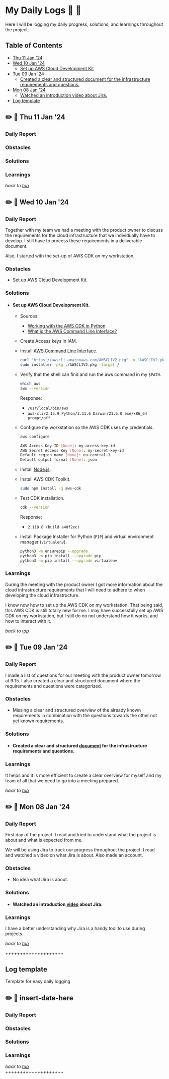 # <a id="top">My Daily Logs</a> 📓 📅
Here I will be logging my daily progress, solutions, and learnings throughout the project.

## Table of Contents
- [Thu 11 Jan '24](#thu-11-jan-24)
- [Wed 10 Jan '24](#wed-10-jan-24)
    - [Set up AWS Cloud Development Kit](#set-up-aws-cloud-development-kit)
- [Tue 09 Jan '24](#tue-09-jan-24)
    - [Created a clear and structured document for the infrastructure requirements and questions.](#created-a-clear-and-structured-document-for-the-infrastructure-requirements-and-questions)
- [Mon 08 Jan '24](#mon-08-jan-24)
    - [Watched an introduction video about Jira.](#watched-an-introduction-video-about-jira)
- [Log template](#log-template)

## ✏️ 📄 Thu 11 Jan '24
### Daily Report

### Obstacles

### Solutions

### Learnings

*back to [top](#top)*  

## ✏️ 📄 Wed 10 Jan '24
### Daily Report
Together with my team we had a meeting with the product owner to discuss the requirements for the cloud infrastructure that we individually have to develop. I still have to process these requirements in a deliverable document.  

Also, I started with the set-up of AWS CDK on my workstation.

### Obstacles
- Set up AWS Cloud Development Kit.

### Solutions
- #### Set up AWS Cloud Development Kit.

    - Sources:
        - [Working with the AWS CDK in Python](https://docs.aws.amazon.com/cdk/v2/guide/work-with-cdk-python.html)
        - [What is the AWS Command Line Interface?](https://docs.aws.amazon.com/cli/latest/userguide/cli-chap-welcome.html)

    - Create Access keys in IAM.
    - Install [AWS Command Line Interface](https://aws.amazon.com/cli/).

        ```bash
        curl "https://awscli.amazonaws.com/AWSCLIV2.pkg" -o "AWSCLIV2.pkg"
        sudo installer -pkg ./AWSCLIV2.pkg -target /
        ```

    - Verify that the shell can find and run the aws command in my `$PATH`.

        ```bash
        which aws
        aws --version
        ```

        Response:  
        - `/usr/local/bin/aws`
        - `aws-cli/2.15.9 Python/3.11.6 Darwin/21.6.0 exe/x86_64 prompt/off`

    - Configure my workstation so the AWS CDK uses my credentials.

        ```bash
        aws configure
        ```

        ```bash
        AWS Access Key ID [None]: my-access-key-id
        AWS Secret Access Key [None]: my-secret-key-id
        Default region name [None]: eu-central-1
        Default output format [None]: json
        ```

    - Install [Node.js](https://nodejs.org/).
    - Install AWS CDK Toolkit.  
    
        ```bash
        sudo npm install -g aws-cdk
        ```
    
    - Test CDK installation. 
    
        ```bash
        cdk --version
        ```
        
        Response: 
        - `2.118.0 (build a40f2ec)`

    - Install Package Installer for Python (`PIP`) and virtual environment manager (`virtualenv`).

        ```bash
        python3 -m ensurepip --upgrade
        python3 -m pip install --upgrade pip
        python3 -m pip install --upgrade virtualenv
        ```

### Learnings
During the meeting with the product owner I got more information about the cloud infrastructure requirements that I will need to adhere to when developing the cloud infrastructure.

I know now how to set up the AWS CDK on my workstation. That being said, this AWS CDK is still totally new for me. I may have successfully set up AWS CDK on my workstation, but I still do no not understand how it works, and how to interact with it.

*back to [top](#top)*  

## ✏️ 📄 Tue 09 Jan '24
### Daily Report
I made a list of questions for our meeting with the product owner tomorrow at 9:15. I also created a clear and structured document where the requirements and questions were categorized.

### Obstacles
- Missing a clear and structured overview of the already known requirements in combination with the questions towards the other not yet known requirements. 

### Solutions
- #### Created a clear and structured [document](https://docs.google.com/drawings/d/1Emfy-G-C1uBrazpZSeBZxsg9z3ydj0bhI2TDCuuZbHs/edit?usp=sharing) for the infrastructure requirements and questions.

### Learnings
It helps and it is more efficient to create a clear overview for myself and my team of all that we need to go into a meeting prepared.

*back to [top](#top)* 

## ✏️ 📄 Mon 08 Jan '24
### Daily Report
First day of the project. I read and tried to understand what the project is about and what is expected from me.

We will be using Jira to track our progress throughout the project. I read and watched a video on what Jira is about. Also made an account.

### Obstacles
- No idea what Jira is about.

### Solutions
- #### Watched an introduction [video](https://www.youtube.com/watch?v=GWxMTvRGIpc) about Jira.

### Learnings
I have a better understanding why Jira is a handy tool to use during projects.

*back to [top](#top)*  

++++++++++++++++++++
## Log template
Template for easy daily logging  

## ✏️ 📄 insert-date-here
### Daily Report
### Obstacles
### Solutions
### Learnings

*back to [top](#top)*  
++++++++++++++++++++